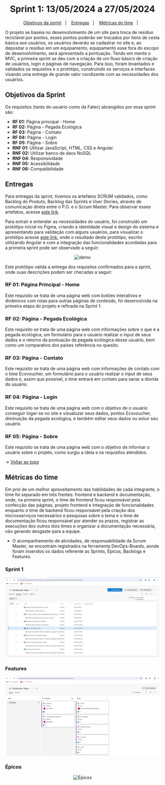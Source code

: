 <span id="topo">

<h1 align="center">Sprint 1: 13/05/2024 a 27/05/2024</h1>

<p align="center">
    <a href="#objetivos">Objetivos da sprint</a> &nbsp |&nbsp &nbsp
    <a href="#entregas">Entregas</a> &nbsp |&nbsp &nbsp
    <a href="#metricas">Métricas do time</a> &nbsp |&nbsp &nbsp
</p>

O projeto se baseia no desenvolvimento de um site para troca de resíduo reciclável por pontos, esses pontos poderão ser trocados por itens de cesta básica aos usuários, os usuários deverão se cadastrar no site e, ao depositar o resíduo em um equipamento, equipamento esse fora do escopo de desenvolvimento, será apresentado a pontuação. Tendo em mente o MVC, a primeira sprint se deu com a criação de um fluxo básico de criação de usuários, login e páginas de navegação. Para isso, foram levantados e validados os requisitos e o protótipo, construindo os serviços e interfaces visando uma entrega de grande valor condizente com as necessidades dos usuários.

<span id="objetivos">
    
##  Objetivos da Sprint
Os requisitos (tanto do usuário como da Fatec) abrangidos por essa sprint são:
- **RF 01:** Página principal - Home
- **RF 02:** Página - Pegada Ecológica
- **RF 03:** Página - Contato
- **RF 04:** Página - Login
- **RF 05:** Página - Sobre
- **RNF 01:** Utilizar JavaScript, HTML, CSS e Angular.
- **RNF 02:** Utilizar banco de daos NoSQL
- **RNF 04:** Responsividade
- **RNF 05:** Acessibilidade
- **RNF 06:** Compatibilidade

<span id="entregas">
        
## Entregas
Para entregas da sprint, tivemos os artefatos SCRUM validados, como Backlog do Produto, Backlog das Sprints e User Stories, através de comunicação direta entre o P.O. e o Scrum Master. Para observar esses artefatos, acesse [este link](https://dev.azure.com/felipevieira31/EcoVoucher).

Para extrair e entender as necessidades do usuário, foi construído um protótipo inicial no Figma, criando a identidade visual e design do sistema e apresentando para validação com alguns usuários, para visualizar o protótipo acesse [este link](https://www.figma.com/proto/6frOdD60Vkzfjw1AgnzLem/EcoVoucher?type=design&node-id=1-16&t=WoD44lI3FaHwzFPu-1&scaling=scale-down&page-id=0%3A1&starting-point-node-id=1%3A16&mode=design), onde o resultado deste protótipo, escrito utilizando Angular e com a integração das funcionalidades acordadas para a primeira sprint pode ser observado a seguir:

<div align="center">

![demo](./demo.gif)
</div>

Este protótipo valida a entrega dos requisitos confirmados para a sprint, onde suas descrições podem ser checadas a seguir:

### RF 01: Página Principal - Home

Este requisito se trata de uma página web com botões interativos e dinâmicos com rotas para outras páginas de conteúdo, foi desenvolvida na primeira etapa do projeto e refinada na Sprint 1.

### RF 02: Página - Pegada Ecológica

Este requisito se trata de uma página web com informações sobre o que é a pegada ecológica, um formulário para o usuário realizar o input de seus dados e o retorno da pontuação da pegada ecólogica desse usuário, bem como um comparativo dos países referência no quesito.

### RF 03: Página - Contato

Este requisito se trata de uma página web com informações de contato com o time Ecovoucher, um formulário para o usuário realizar o input de seus dados e, assim que possível, o time entrará em contato para sanar a dúvida do usuário.

### RF 04: Página - Login

Este requisito se trata de uma página web com o objetivo de o usuário conseguir logar-se no site e visualuzar seus dados, pontos Ecovoucher, diminuição da pegada ecológica, e também editar seus dados ou exluir seu usuário.

### RF 05: Página - Sobre

Este requisito se trata de uma página web com o objetivo de informar o usuário sobre o projeto, como surgiu a ideia e os requisitos atendidos.

    
→ [Voltar ao topo](#topo)

<span id="metricas">
    
## Métricas do time
Em prol de um melhor aproveitamento das habilidades de cada integrante, o time foi separado em três frentes: frontend e backend e documentação, onde, na primeira sprint, o time de frontend ficou responsável pela confecção das páginas, projeto frontend e integração de funcionalidades enquanto o time de backend ficou responsável pela criação dos microsserviços necessários e pesquisas sobre o tema e o time de documentação ficou responsável por atender os prazos, registrar as execuções dos outros dois times e organizar a documentação necessária, não gerando desgaste para a equipe. 
- O acompanhamento de atividades, de responsabilidade da Scrum Master, se encontram registrados na ferramenta DevOps-Boards, aonde foram inseridos os dados referente as Sprints, Épicos, Backlogs e Features.

### Sprint 1

<div align="center">
    
![Backlog Sprint 1](https://github.com/Eng-FelipeA/EcoVoucher/blob/main/Assets/DevOps%20Sprint%201.jpg)
</div>
    
<span id="links">

### Features

<div align="center">
    
![Features](https://github.com/Eng-FelipeA/EcoVoucher/blob/main/Assets/DevOps%20Features.jpg)
</div>
    
<span id="links">

### Épicos

<div align="center">
    
![Épicos](https://github.com/Eng-FelipeA/EcoVoucher/blob/main/Assets/DevOps%20%C3%89picos.jpg)
</div>
    
<span id="links">



    
